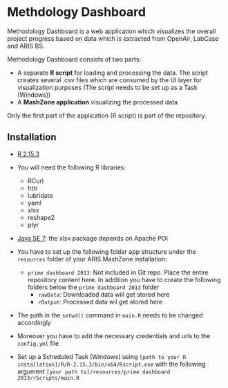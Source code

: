 # Methdology Dashboard

Methodology Dashboard is a web application which visualizes the overall project
progress based on data which is extracted from OpenAir, LabCase and ARIS BS.

Methodology Dashboard consists of two parts:
* A separate __R script__ for loading and processing the data. The script creates
several .csv files which are consumed by the UI layer for visualization purposes
(The script needs to be set up as a Task (Windows))
* A __MashZone application__ visualizing the processed data 

Only the first part of the application (R script) is part of the repository.

## Installation

* [R 2.15.3](http://www.r-project.org)
* You will need the following R libraries:
  * RCurl
  * httr
  * lubridate
  * yaml
  * xlsx
  * reshape2
  * plyr
* [Java SE 7](http://www.java.com/en/): the xlsx package depends on Apache POI


* You have to set up the following folder app structure under the `resources` folder
of your ARIS MashZone installation:
    * `prime dashboard 2013`: Not included in Git repo. Place the entire repository content here. In addition you have to create the following folders below the `prime dashboard 2013` folder
      * `rawData`: Downloaded data will get stored here
      * `rOutput`: Processed data wil get stored here
* The path in the `setwd()` command in `main.R` needs to be changed accordingly
* Moreover you have to add the necessary credentials and urls to the `config.yml` file
* Set up a Scheduled Task (Windows) using `[path to your R installation]/R/R-2.15.3/bin/x64/Rscript.exe` with the following argument `[your path to]/resources/prime dashboard 2013/rScripts/main.R` 